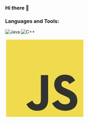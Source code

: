 ### Hi there 👋
### Languages and Tools:
![Java](https://img.shields.io/badge/java-%23ED8B00.svg?style=for-the-badge&logo=java&logoColor=white)
![C++](https://img.shields.io/badge/-C++-090909?style=for-the-badge&logo=C%2b%2b&logoColor=6296CC)

![Java](https://raw.githubusercontent.com/devicons/devicon/master/icons/javascript/javascript-original.svg)
<!--
**TeMbiIV/TeMbiIV** is a ✨ _special_ ✨ repository because its `README.md` (this file) appears on your GitHub profile.

